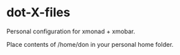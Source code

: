 # dot-X-files
Personal configuration for xmonad + xmobar.

Place contents of /home/don in your personal home folder.
